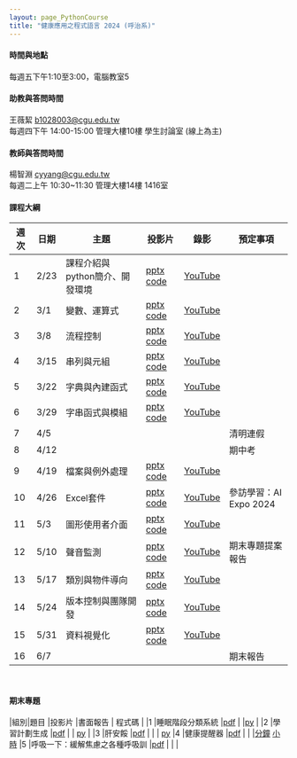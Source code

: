 ```yaml
---
layout: page_PythonCourse
title: "健康應用之程式語言 2024 (呼治系)"
---
```

<!---
課程代碼 GT0174
開課序號 61032
學生人數 29人
-->

#### 時間與地點
每週五下午1:10至3:00，電腦教室5<br/>

#### 助教與答問時間
王薇絜 b1028003@cgu.edu.tw<br/>
每週四下午 14:00-15:00 管理大樓10樓 學生討論室 (線上為主)<br/>

#### 教師與答問時間
楊智淵 cyyang@cgu.edu.tw <br/>
每週二上午 10:30~11:30 管理大樓14樓 1416室<br/>

#### 課程大綱

|週次|日期   |主題                       |投影片   |錄影 | 預定事項 |
|--- |---   |---                        |---|---|---|
|1   |2/23  | 課程介紹與python簡介、開發環境  | [pptx](https://changgunguniversity-my.sharepoint.com/:p:/g/personal/d000019097_cgu_edu_tw/Ec07vKRkQehBlGJUmsUUk5cBnk3LXOqIAev0pfnt89wx-w?e=LNpp8B) [code](https://changgunguniversity-my.sharepoint.com/:f:/g/personal/d000019097_cgu_edu_tw/EgTC2j0wDgNLn4HNjNtp0iMBrfHhnS90_YSWiKoJk7lYeQ?e=lQQcd1) | [YouTube](https://youtu.be/UItCRIwmPzg)        |                              |
|2   |3/1   | 變數、運算式              | [pptx](https://changgunguniversity-my.sharepoint.com/:p:/g/personal/d000019097_cgu_edu_tw/EUGqYI2jIA5EluD7t-5fYgYBZ_18nW_IWbzT8s8ncdxn6g?e=k2z9vZ)   [code](https://changgunguniversity-my.sharepoint.com/:f:/g/personal/d000019097_cgu_edu_tw/EnoxoOREvOJNrwGwixNMcrEBGf7jzcqb2-FQJIiDJbkE5w?e=HgKhjz)  | [YouTube](https://youtu.be/8NDaTvVsvjQ)        |                              |
|3   |3/8   | 流程控制                  | [pptx](https://changgunguniversity-my.sharepoint.com/:p:/g/personal/d000019097_cgu_edu_tw/EX4fK2YONaFGoPVCFYwrTjIBbEF8vaR1UUMw05gG0CAFMw?e=KT77Eh) [code](https://changgunguniversity-my.sharepoint.com/:f:/g/personal/d000019097_cgu_edu_tw/EkKP0IMIaeBAugDdzfcP-vkBsrVVsPgJAnZl_pp_p2ZGMg?e=EhGLeS)     | [YouTube](https://youtu.be/rcv6FgVvW3w)        |                              |
|4   |3/15  | 串列與元組                | [pptx](https://changgunguniversity-my.sharepoint.com/:p:/g/personal/d000019097_cgu_edu_tw/EbLvB9uHpGRCjwz_7fhqNPcBTGJXCJp5JqGKMHMaVdBbNQ?e=zIin3b) [code](https://changgunguniversity-my.sharepoint.com/:f:/g/personal/d000019097_cgu_edu_tw/EsCHuAhwxRRHh-sJBB9EW5IBNf9Z8JYTnPmjbe5XmeigzA?e=04H3di)     | [YouTube](https://youtu.be/6yiqRuR8JCg)        |                              |
|5   |3/22  | 字典與內建函式            | [pptx](https://changgunguniversity-my.sharepoint.com/:p:/g/personal/d000019097_cgu_edu_tw/Ebn9t-amiVFMiVtoOxQPHIABnEpPNa_aaY6f30duisiOkw?e=STgfJ7) [code](https://changgunguniversity-my.sharepoint.com/:f:/g/personal/d000019097_cgu_edu_tw/EtmuGX643CBLn3USBrfPN3UBp6UuzIx2GQPJmfmOUGC4pQ?e=wusdHr)     | [YouTube](https://youtu.be/O5bt77mb4So)        |                              |
|6   |3/29  | 字串函式與模組            | [pptx](https://changgunguniversity-my.sharepoint.com/:p:/g/personal/d000019097_cgu_edu_tw/EQqySTy9iABDtOrq7WdnpdABWWvKTZxwJ6zCwhJ9e2KBEg?e=ucze7O) [code](https://changgunguniversity-my.sharepoint.com/:f:/g/personal/d000019097_cgu_edu_tw/EkxhPemj-n5Klnun5d-1jPIBi3svaxpe4M0Elg2218C0gw?e=7hgQBV)   | [YouTube](https://youtu.be/Jf9p5rk7Hcg)        |                              |
|7   |4/5   |                           |      |         | 清明連假                         |
|8   |4/12  |                           |      |         | 期中考                          |
|9   |4/19  | 檔案與例外處理            | [pptx](https://changgunguniversity-my.sharepoint.com/:p:/g/personal/d000019097_cgu_edu_tw/ETcJr8uRI0JIsFPNfpjGw28B4JnpBLOHNeFkeUCBPbLXgw?e=AI0ptP) [code](https://changgunguniversity-my.sharepoint.com/:f:/g/personal/d000019097_cgu_edu_tw/Ety4j-b6eZtDuqw2zucANAUBbJyoLTqjiW9bqnuJVlXSzw?e=0reMJn)     | [YouTube](https://youtu.be/XSeRbQSIQSk)        |                                 |
|10  |4/26  | Excel套件                 | [pptx](https://changgunguniversity-my.sharepoint.com/:p:/g/personal/d000019097_cgu_edu_tw/EQxFCI_3qtNNvqNVt0dXuucBtXegauGAJFQ-9IxlNNTwuw?e=csXYl6) [code](https://changgunguniversity-my.sharepoint.com/:f:/g/personal/d000019097_cgu_edu_tw/EmP1PRsTHz9Jr-HVFbjxHf4BhYLPkrefq5B22ME1etOldw?e=azfQF4)     | [YouTube](https://youtu.be/bs9yTIZY1ME)        | 參訪學習：AI Expo 2024          |
|11  |5/3   | 圖形使用者介面             | [pptx](https://changgunguniversity-my.sharepoint.com/:p:/g/personal/d000019097_cgu_edu_tw/ER0M8xpUdGpAnKKrEAxolXcBZWRObaTx-cqyjGk46w5DTQ?e=8uJVkk) [code](https://changgunguniversity-my.sharepoint.com/:f:/g/personal/d000019097_cgu_edu_tw/ErHzk2dt7RpKvep29M4CIKIBTjOaAo0NgI625RKQndoMXg?e=6o8WyN)     | [YouTube](https://youtu.be/m3pdopRpeAo)        |                                 |
|12  |5/10  | 聲音監測                   | [pptx](https://changgunguniversity-my.sharepoint.com/:p:/g/personal/d000019097_cgu_edu_tw/EXZrX4tyQblFrHNUdplys-4BtzU8uQ7NoTr8bxH-d_8yDA?e=DvNoKX) [code](https://changgunguniversity-my.sharepoint.com/:f:/g/personal/d000019097_cgu_edu_tw/EhumPMefb-5GvjSb8XbM6CsBbhc86QqB49kGjxZNdzhlkA?e=FfClqW)     | [YouTube](https://youtu.be/mKHib1QagWA)        | 期末專題提案報告               |
|13  |5/17  | 類別與物件導向             | [pptx](https://changgunguniversity-my.sharepoint.com/:p:/g/personal/d000019097_cgu_edu_tw/ERA6bQmY_oVGkIfEjh-RF1kBWYMMi1YitmeU81bzq9ld9w?e=3CrOrO) [code](https://changgunguniversity-my.sharepoint.com/:f:/g/personal/d000019097_cgu_edu_tw/EtAVVzS8dLFHi1KINzhhfY8BR8czc-ytXrZggttfDzAkig?e=qfwYZt)     | [YouTube](https://youtu.be/HOX6Wleo2ZQ)        |                                |
|14  |5/24  | 版本控制與團隊開發         | [pptx](https://changgunguniversity-my.sharepoint.com/:p:/g/personal/d000019097_cgu_edu_tw/ESbzM5dhmdtNpVB_s0drlE0B-yDbUS5BU2vPwQLp6NYlMg?e=9LM6RX) [code](https://changgunguniversity-my.sharepoint.com/:f:/g/personal/d000019097_cgu_edu_tw/EraT_vhzQJ9HgOJz-K48fRABJjoVMh6aOEVHUxXxYWSRWg?e=lNzix1)     | [YouTube](https://youtu.be/BYn0sNYUOd8)        |                              |
|15  |5/31  | 資料視覺化                 | [pptx](https://changgunguniversity-my.sharepoint.com/:p:/g/personal/d000019097_cgu_edu_tw/Ee1SBvqQmWpKhRJqUziIiQkBbhwT5ek2brHK2KJitxRJgw?e=VTfMpx) [code](https://changgunguniversity-my.sharepoint.com/:f:/g/personal/d000019097_cgu_edu_tw/EsE7HLYo22pKtzMskpKhiu8B260fzvhzigcQkrc9XANz0Q?e=4asisB)    | [YouTube](https://youtu.be/rSZpiAOuwKE)        |                        |
|16  |6/7   |                            |      |         |  期末報告                      |

<br/>

#### 期末專題

|組別|題目                               |投影片                  |書面報告 | 程式碼  |
|1   |睡眠階段分類系統                   |[pdf](https://www.dropbox.com/scl/fi/tntlgup4hh4mf3b3voade/B1208037_-_.pdf?rlkey=g830ei1ldzxjhtmkzj2cox7tc&dl=0)                      |        |[py](https://www.dropbox.com/scl/fi/vfl12ohczbw60ypz66964/_.py?rlkey=6usxw9frdqlanz4owkb9viv9w&dl=0)        |
|2   |學習計劃生成                       |[pdf](https://www.dropbox.com/scl/fi/b2ad163l1vpzmekg6h3ol/B1208031_B1208031.pdf?rlkey=mw04s9d29kkj6ltzemwhxy5ks&dl=0)                      |        | [py](https://www.dropbox.com/scl/fi/kjibk5pooskjyvwn0u0zp/B1208031.py?rlkey=ecew4safws2fipveacixn61jl&dl=0)       |
|3   |肝安餒                             |[pdf](https://www.dropbox.com/scl/fi/93bak2km83kw59hfbx8jq/B1208018_-3.pdf?rlkey=o3espjwbv99p8lvnbab07x5mg&dl=0)                      |        |        | [py](https://www.dropbox.com/scl/fi/vonh90epf3h32rbkqwqij/3.py?rlkey=m1ep1sb1tbggslsx430krm62o&dl=0)
|4   |健康提醒器                         |[pdf](https://www.dropbox.com/scl/fi/5qdieuraveqov28eg0n4w/B1208005_-_.pdf?rlkey=brnlm43ri8jnr7qt4v26yd9id&dl=0)                      |        |        |[分鐘](https://www.dropbox.com/scl/fi/7tolpn6krd6qxxp6wnowp/_.py?rlkey=cvs4y6ssy58bic6qzfjesemgb&dl=0) [小時](https://www.dropbox.com/scl/fi/ewsvi5x3zfjguplig9ocs/ver.py?rlkey=6tvllzmw9l22q8uwnm7c00vsj&dl=0)
|5   |呼吸一下：緩解焦慮之各種呼吸訓     |[pdf](https://www.dropbox.com/scl/fi/lgwzcqbk05b2t9a4i6fa4/B1208026_-_.pdf?rlkey=ahhc65zs4ztuxkl62qv57lr72&dl=0)                       |        |        |

<br/>
